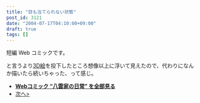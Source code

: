 ```yaml
---
title: "目も当てられない状態"
post_id: 3121
date: "2004-07-17T04:10:00+09:00"
draft: true
tags: []
---
```


短編 Web コミックです。

と言うより[3D絵](https://danmaq.com/3120)を投下したところ想像以上に浮いて見えたので、代わりになんか描いたら続いちゃった、って感じ。

* **[Webコミック “八雲家の日常” を全部見る](https://danmaq.com/tag/yakumo-family?order=ASC)**
* [次へ>](https://danmaq.com/3122)
